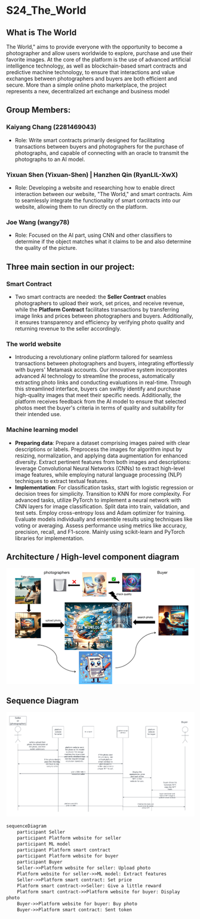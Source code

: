 # S24_The_World

## What is The World

The World," aims to provide everyone with the opportunity to become a photographer and allow users worldwide to explore, purchase and use their favorite images. At the core of the platform is the use of advanced artificial intelligence technology, as well as blockchain-based smart contracts and predictive machine technology, to ensure that interactions and value exchanges between photographers and buyers are both efficient and secure. More than a simple online photo marketplace, the project represents a new, decentralized art exchange and business model

## Group Members:

### Kaiyang Chang (2281469043)
- Role: Write smart contracts primarily designed for facilitating transactions between buyers and photographers for the purchase of photographs, and capable of connecting with an oracle to transmit the photographs to an AI model.

### Yixuan Shen (Yixuan-Shen) | Hanzhen Qin (RyanLIL-XwX)
- Role: Developing a website and researching how to enable direct interaction between our website, "The World," and smart contracts. Aim to seamlessly integrate the functionality of smart contracts into our website, allowing them to run directly on the platform.

### Joe Wang (wangy78)
- Role: Focused on the AI part, using CNN and other classifiers to determine if the object matches what it claims to be and also determine the quality of the picture.

## Three main section in our project:
### Smart Contract
- Two smart contracts are needed: the **Seller Contract** enables photographers to upload their work, set prices, and receive revenue, while the **Platform Contract** facilitates transactions by transferring image links and prices between photographers and buyers. Additionally, it ensures transparency and efficiency by verifying photo quality and returning revenue to the seller accordingly.
### The world website
- Introducing a revolutionary online platform tailored for seamless transactions between photographers and buyers, integrating effortlessly with buyers' Metamask accounts. Our innovative system incorporates advanced AI technology to streamline the process, automatically extracting photo links and conducting evaluations in real-time. Through this streamlined interface, buyers can swiftly identify and purchase high-quality images that meet their specific needs. Additionally, the platform receives feedback from the AI model to ensure that selected photos meet the buyer's criteria in terms of quality and suitability for their intended use.
### Machine learning model
- **Preparing data**:
Prepare a dataset comprising images paired with clear descriptions or labels. Preprocess the images for algorithm input by resizing, normalization, and applying data augmentation for enhanced diversity. Extract pertinent features from both images and descriptions: leverage Convolutional Neural Networks (CNNs) to extract high-level image features, while employing natural language processing (NLP) techniques to extract textual features.
- **Implementation**:
For classification tasks, start with logistic regression or decision trees for simplicity. Transition to KNN for more complexity. For advanced tasks, utilize PyTorch to implement a neural network with CNN layers for image classification. Split data into train, validation, and test sets. Employ cross-entropy loss and Adam optimizer for training. Evaluate models individually and ensemble results using techniques like voting or averaging. Assess performance using metrics like accuracy, precision, recall, and F1-score. Mainly using scikit-learn and PyTorch libraries for implementation.

## Architecture / High-level component diagram
![alt text](https://github.com/AI-and-Blockchain/S24_The_World/blob/main/Image/architecture_component.png)

## Sequence Diagram
![alt text](https://github.com/AI-and-Blockchain/S24_The_World/blob/main/Image/sequence_diagram.png)

```mermaid
sequenceDiagram
    participant Seller
    participant Platform website for seller
    participant ML model
    participant Platform smart contract
    participant Platform website for buyer
    participant Buyer
    Seller->>Platform website for seller: Upload photo
    Platform website for seller->>ML model: Extract features
    Seller->>Platform smart contract: Set price
    Platform smart contract->>Seller: Give a little reward
    Platform smart contract->>Platform website for buyer: Display photo
    Buyer->>Platform website for buyer: Buy photo
    Buyer->>Platform smart contract: Sent token
```